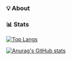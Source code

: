 ### 💡 About

<!--
**LuciusChen/LuciusChen** is a ✨ _special_ ✨ repository because its `README.md` (this file) appears on your GitHub profile.

Here are some ideas to get you started:

- 🔭 I’m currently working on ...
- 🌱 I’m currently learning ...
- 👯 I’m looking to collaborate on ...
- 🤔 I’m looking for help with ...
- 💬 Ask me about ...
- 📫 How to reach me: ...
- 😄 Pronouns: ...
- ⚡ Fun fact: ...
-->
### 📊 Stats
[![Top Langs](https://github-readme-stats.vercel.app/api/top-langs/?username=LuciusChen&layout=compact&theme=tokyonight)](https://github.com/anuraghazra/github-readme-stats)

[![Anurag's GitHub stats](https://github-readme-stats.vercel.app/api?username=LuciusChen&show_icons=true&theme=tokyonight)](https://github.com/anuraghazra/github-readme-stats)

